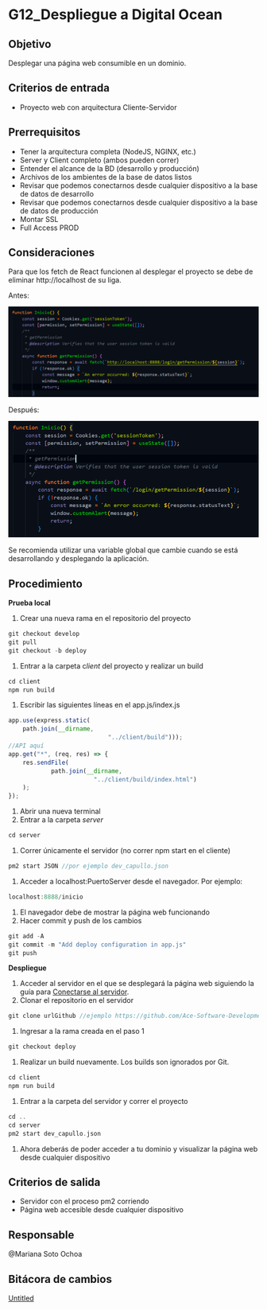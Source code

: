 # G12_Despliegue a Digital Ocean

## Objetivo

Desplegar una página web consumible en un dominio.

## **Criterios de entrada**

- Proyecto web con arquitectura Cliente-Servidor

## Prerrequisitos

- Tener la arquitectura completa (NodeJS, NGINX, etc.)
- Server y Client completo (ambos pueden correr)
- Entender el alcance de la BD (desarrollo y producción)
- Archivos de los ambientes de la base de datos listos
- Revisar que podemos conectarnos desde cualquier dispositivo a la base de datos de desarrollo
- Revisar que podemos conectarnos desde cualquier dispositivo a la base de datos de producción
- Montar SSL
- Full Access PROD

## Consideraciones

Para que los fetch de React funcionen al desplegar el proyecto se debe de eliminar http://localhost de su liga.

Antes:

![Untitled](G12_Despliegue%20a%20Digital%20Ocean%207f51737490994ee497f705cf87ef3718/Untitled.png)

Después:

![Untitled](G12_Despliegue%20a%20Digital%20Ocean%207f51737490994ee497f705cf87ef3718/Untitled%201.png)

Se recomienda utilizar una variable global que cambie cuando se está desarrollando y desplegando la aplicación.

## **Procedimiento**

**Prueba local**

1. Crear una nueva rama en el repositorio del proyecto

```cpp
git checkout develop
git pull
git checkout -b deploy
```

1. Entrar a la carpeta c*lient* del proyecto y realizar un build

```cpp
cd client
npm run build
```

1. Escribir las siguientes líneas en el app.js/index.js

```jsx
app.use(express.static(
	path.join(__dirname,
							"../client/build")));
//API aquí
app.get("*", (req, res) => {
	res.sendFile(
			path.join(__dirname,
						"../client/build/index.html")
	);
});
```

1. Abrir una nueva terminal
2. Entrar a la carpeta *server*

```cpp
cd server
```

1. Correr únicamente el servidor (no correr npm start en el cliente)

```cpp
pm2 start JSON //por ejemplo dev_capullo.json
```

1. Acceder a localhost:PuertoServer desde el navegador. Por ejemplo:

```cpp
localhost:8888/inicio
```

1. El navegador debe de mostrar la página web funcionando
2. Hacer commit y push de los cambios

```cpp
git add -A
git commit -m "Add deploy configuration in app.js"
git push
```

**Despliegue**

1. Acceder al servidor en el que se desplegará la página web siguiendo la guía para [Conectarse al servidor](BKJ_G01_Gui%CC%81a%20del%20servidor%2076ffad5f45c54fdabea9d5c68909c8ca/Conectarse%20al%20servidor%20b1c883942674456e87cbb250e7283227.md).
2. Clonar el repositorio en el servidor 

```cpp
git clone urlGithub //ejemplo https://github.com/Ace-Software-Development/blackjack_monarca.git
```

1. Ingresar a la rama creada en el paso 1

```cpp
git checkout deploy
```

1. Realizar un build nuevamente. Los builds son ignorados por Git.

```cpp
cd client
npm run build
```

1. Entrar a la carpeta del servidor y correr el proyecto

```cpp
cd ..
cd server
pm2 start dev_capullo.json
```

1. Ahora deberás de poder acceder a tu dominio y visualizar la página web desde cualquier dispositivo

## **Criterios de salida**

- Servidor con el proceso pm2 corriendo
- Página web accesible desde cualquier dispositivo

## **Responsable**

@Mariana Soto Ochoa 

## Bitácora de cambios

[Untitled](G12_Despliegue%20a%20Digital%20Ocean%207f51737490994ee497f705cf87ef3718/Untitled%20Database%207a08c922b5ec48a896a756f5ba08d542.csv)